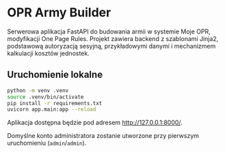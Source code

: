 # OPR Army Builder

Serwerowa aplikacja FastAPI do budowania armii w systemie Moje OPR, modyfikacji One Page Rules. Projekt zawiera backend z szablonami Jinja2, podstawową autoryzacją sesyjną, przykładowymi danymi i mechanizmem kalkulacji kosztów jednostek.

## Uruchomienie lokalne

```bash
python -m venv .venv
source .venv/bin/activate
pip install -r requirements.txt
uvicorn app.main:app --reload
```

Aplikacja dostępna będzie pod adresem http://127.0.0.1:8000/.

Domyślne konto administratora zostanie utworzone przy pierwszym uruchomieniu (`admin`/`admin`).
